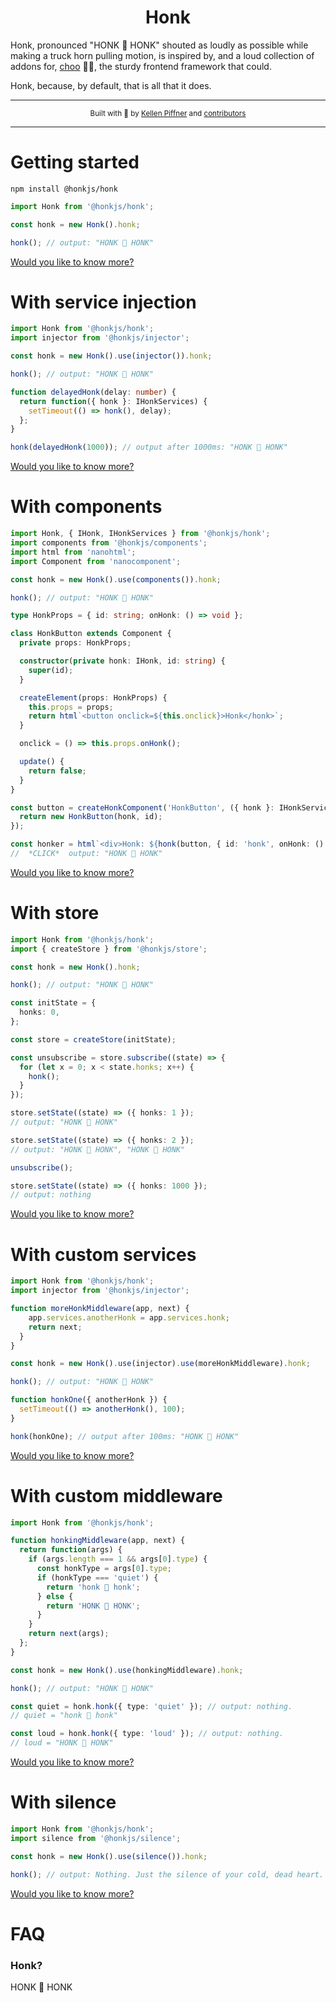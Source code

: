 <h1 align="center">Honk</h1>

Honk, pronounced "HONK 🚚 HONK" shouted as loudly as possible while making a truck horn pulling motion, is inspired by, and a loud collection of addons for, [choo](https://github.com/choojs/choo) 🚂🚋, the sturdy frontend framework that could.

Honk, because, by default, that is all that it does.

---

<div align="center">
  <sub>Built with 🤣 by
    <a href="https://github.com/decoy">Kellen Piffner</a> and
    <a href="https://github.com/honkjs/honk/graphs/contributors">
      contributors
    </a>
  </sub>
</div>

---

# Getting started

```
npm install @honkjs/honk
```

```ts
import Honk from '@honkjs/honk';

const honk = new Honk().honk;

honk(); // output: "HONK 🚚 HONK"
```

[Would you like to know more?](honk/)

# With service injection

```ts
import Honk from '@honkjs/honk';
import injector from '@honkjs/injector';

const honk = new Honk().use(injector()).honk;

honk(); // output: "HONK 🚚 HONK"

function delayedHonk(delay: number) {
  return function({ honk }: IHonkServices) {
    setTimeout(() => honk(), delay);
  };
}

honk(delayedHonk(1000)); // output after 1000ms: "HONK 🚚 HONK"
```

[Would you like to know more?](injector/)

# With components

```ts
import Honk, { IHonk, IHonkServices } from '@honkjs/honk';
import components from '@honkjs/components';
import html from 'nanohtml';
import Component from 'nanocomponent';

const honk = new Honk().use(components()).honk;

honk(); // output: "HONK 🚚 HONK"

type HonkProps = { id: string; onHonk: () => void };

class HonkButton extends Component {
  private props: HonkProps;

  constructor(private honk: IHonk, id: string) {
    super(id);
  }

  createElement(props: HonkProps) {
    this.props = props;
    return html`<button onclick=${this.onclick}>Honk</honk>`;
  }

  onclick = () => this.props.onHonk();

  update() {
    return false;
  }
}

const button = createHonkComponent('HonkButton', ({ honk }: IHonkServices, id: string) => {
  return new HonkButton(honk, id);
});

const honker = html`<div>Honk: ${honk(button, { id: 'honk', onHonk: () => honk() })}</div>`;
//  *CLICK*  output: "HONK 🚚 HONK"
```

[Would you like to know more?](components/)

# With store

```ts
import Honk from '@honkjs/honk';
import { createStore } from '@honkjs/store';

const honk = new Honk().honk;

honk(); // output: "HONK 🚚 HONK"

const initState = {
  honks: 0,
};

const store = createStore(initState);

const unsubscribe = store.subscribe((state) => {
  for (let x = 0; x < state.honks; x++) {
    honk();
  }
});

store.setState((state) => ({ honks: 1 });
// output: "HONK 🚚 HONK"

store.setState((state) => ({ honks: 2 });
// output: "HONK 🚚 HONK", "HONK 🚚 HONK"

unsubscribe();

store.setState((state) => ({ honks: 1000 });
// output: nothing
```

[Would you like to know more?](store/)

# With custom services

```ts
import Honk from '@honkjs/honk';
import injector from '@honkjs/injector';

function moreHonkMiddleware(app, next) {
    app.services.anotherHonk = app.services.honk;
    return next;
  }
}

const honk = new Honk().use(injector).use(moreHonkMiddleware).honk;

honk(); // output: "HONK 🚚 HONK"

function honkOne({ anotherHonk }) {
  setTimeout(() => anotherHonk(), 100);
}

honk(honkOne); // output after 100ms: "HONK 🚚 HONK"
```

[Would you like to know more?](honk/)

# With custom middleware

```ts
import Honk from '@honkjs/honk';

function honkingMiddleware(app, next) {
  return function(args) {
    if (args.length === 1 && args[0].type) {
      const honkType = args[0].type;
      if (honkType === 'quiet') {
        return 'honk 🚚 honk';
      } else {
        return 'HONK 🚚 HONK';
      }
    }
    return next(args);
  };
}

const honk = new Honk().use(honkingMiddleware).honk;

honk(); // output: "HONK 🚚 HONK"

const quiet = honk.honk({ type: 'quiet' }); // output: nothing.
// quiet = "honk 🚚 honk"

const loud = honk.honk({ type: 'loud' }); // output: nothing.
// loud = "HONK 🚚 HONK"
```

[Would you like to know more?](honk/)

# With silence

```ts
import Honk from '@honkjs/honk';
import silence from '@honkjs/silence';

const honk = new Honk().use(silence()).honk;

honk(); // output: Nothing. Just the silence of your cold, dead heart.
```

[Would you like to know more?](silence/)

# FAQ

### Honk?

HONK 🚚 HONK
